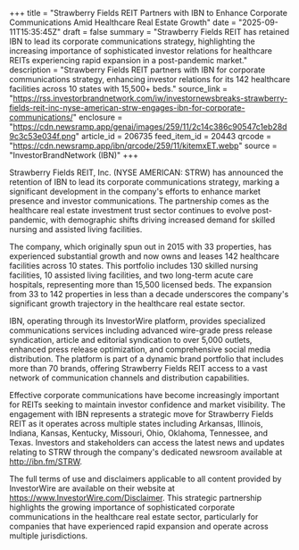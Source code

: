 +++
title = "Strawberry Fields REIT Partners with IBN to Enhance Corporate Communications Amid Healthcare Real Estate Growth"
date = "2025-09-11T15:35:45Z"
draft = false
summary = "Strawberry Fields REIT has retained IBN to lead its corporate communications strategy, highlighting the increasing importance of sophisticated investor relations for healthcare REITs experiencing rapid expansion in a post-pandemic market."
description = "Strawberry Fields REIT partners with IBN for corporate communications strategy, enhancing investor relations for its 142 healthcare facilities across 10 states with 15,500+ beds."
source_link = "https://rss.investorbrandnetwork.com/iw/investornewsbreaks-strawberry-fields-reit-inc-nyse-american-strw-engages-ibn-for-corporate-communications/"
enclosure = "https://cdn.newsramp.app/genai/images/259/11/2c14c386c90547c1eb28d9c3c53e034f.png"
article_id = 206735
feed_item_id = 20443
qrcode = "https://cdn.newsramp.app/ibn/qrcode/259/11/kitemxET.webp"
source = "InvestorBrandNetwork (IBN)"
+++

<p>Strawberry Fields REIT, Inc. (NYSE AMERICAN: STRW) has announced the retention of IBN to lead its corporate communications strategy, marking a significant development in the company's efforts to enhance market presence and investor communications. The partnership comes as the healthcare real estate investment trust sector continues to evolve post-pandemic, with demographic shifts driving increased demand for skilled nursing and assisted living facilities.</p><p>The company, which originally spun out in 2015 with 33 properties, has experienced substantial growth and now owns and leases 142 healthcare facilities across 10 states. This portfolio includes 130 skilled nursing facilities, 10 assisted living facilities, and two long-term acute care hospitals, representing more than 15,500 licensed beds. The expansion from 33 to 142 properties in less than a decade underscores the company's significant growth trajectory in the healthcare real estate sector.</p><p>IBN, operating through its InvestorWire platform, provides specialized communications services including advanced wire-grade press release syndication, article and editorial syndication to over 5,000 outlets, enhanced press release optimization, and comprehensive social media distribution. The platform is part of a dynamic brand portfolio that includes more than 70 brands, offering Strawberry Fields REIT access to a vast network of communication channels and distribution capabilities.</p><p>Effective corporate communications have become increasingly important for REITs seeking to maintain investor confidence and market visibility. The engagement with IBN represents a strategic move for Strawberry Fields REIT as it operates across multiple states including Arkansas, Illinois, Indiana, Kansas, Kentucky, Missouri, Ohio, Oklahoma, Tennessee, and Texas. Investors and stakeholders can access the latest news and updates relating to STRW through the company's dedicated newsroom available at <a href="http://ibn.fm/STRW" rel="nofollow" target="_blank">http://ibn.fm/STRW</a>.</p><p>The full terms of use and disclaimers applicable to all content provided by InvestorWire are available on their website at <a href="https://www.InvestorWire.com/Disclaimer" rel="nofollow" target="_blank">https://www.InvestorWire.com/Disclaimer</a>. This strategic partnership highlights the growing importance of sophisticated corporate communications in the healthcare real estate sector, particularly for companies that have experienced rapid expansion and operate across multiple jurisdictions.</p>